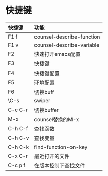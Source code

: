 # 快捷键
| 快捷键 | 功能 |
| :-- | :--- |
| F1 f | counsel-describe-function |
| F1 v | counsel-describe-variable |
| F2 | 快速打开emacs配置 |
| F3 | 快捷键 |
| F4 | 快捷键配置 |
| F5 | 环境配置 |
| F6 | 切换buff |
| \C-s | swiper |
| C-c C-r | 切换buffer |
| M-x | counsel替换的M-x |
| C-h C-f | 查找函数 |
| C-h C-v | 查找变量 |
| C-h C-k | find-function-on-key |
| C-x C-r | 最近打开的文件 |
| C-c p f | 在版本控制下查找文件 |


